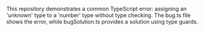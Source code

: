 This repository demonstrates a common TypeScript error: assigning an 'unknown' type to a 'number' type without type checking. The bug.ts file shows the error, while bugSolution.ts provides a solution using type guards.